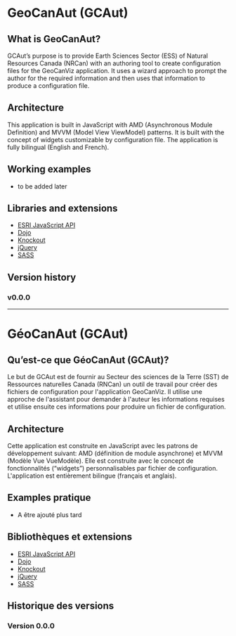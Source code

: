 # GeoCanAut (GCAut)

## What is GeoCanAut?

GCAut’s purpose is to provide Earth Sciences Sector (ESS) of Natural Resources Canada (NRCan) with an authoring tool to create configuration files for the GeoCanViz application. It uses a wizard approach to prompt the author for the required information and then uses that information to produce a configuration file.

## Architecture

This application is built in JavaScript with AMD (Asynchronous Module Definition) and MVVM (Model View ViewModel) patterns. It is built with the concept of widgets customizable by configuration file. The application is fully bilingual (English and French).

## Working examples
* to be added later

## Libraries and extensions
 
* [ESRI JavaScript API](https://developers.arcgis.com/en/javascript)
* [Dojo](http://dojotoolkit.org)
* [Knockout](http://knockoutjs.com)
* [jQuery](https://github.com/wet-boew/wet-boew/wiki/Downloads)
* [SASS](http://sass-lang.com)

## Version history

### v0.0.0

-------------------------------------------------------------------

# GéoCanAut (GCAut)

## Qu’est-ce que GéoCanAut (GCAut)?

Le but de GCAut est de fournir au Secteur des sciences de la Terre (SST) de Ressources naturelles Canada (RNCan) un outil de travail pour créer des fichiers de configuration pour l'application GeoCanViz. Il utilise une approche de l'assistant pour demander à l'auteur les informations requises et utilise ensuite ces informations pour produire un fichier de configuration.

## Architecture

Cette application est construite en JavaScript avec les patrons de développement suivant: AMD (définition de module asynchrone) et MVVM (Modèle Vue VueModèle). Elle est construite avec le concept de fonctionnalités (“widgets”) personnalisables par fichier de configuration. L'application est entièrement bilingue (français et anglais).

## Examples pratique
* A être ajouté plus tard

## Bibliothèques et extensions
 
* [ESRI JavaScript API](https://developers.arcgis.com/en/javascript)
* [Dojo](http://dojotoolkit.org)
* [Knockout](http://knockoutjs.com)
* [jQuery](https://github.com/wet-boew/wet-boew/wiki/Downloads)
* [SASS](http://sass-lang.com)

## Historique des versions

### Version 0.0.0
